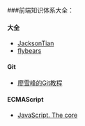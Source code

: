 ###前端知识体系大全：

#### 大全

- [JacksonTian](https://github.com/JacksonTian/fks)
- [flybears](https://github.com/flybears/front-end-tutorial)

#### Git

- [廖雪峰的Git教程](http://www.liaoxuefeng.com/wiki/0013739516305929606dd18361248578c67b8067c8c017b000)

#### ECMAScript

- [JavaScript. The core](http://dmitrysoshnikov.com/ecmascript/javascript-the-core)